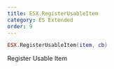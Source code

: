 ```yaml
---
title: ESX.RegisterUsableItem
category: ES Extended
order: 9
---
```


```lua
ESX.RegisterUsableItem(item, cb)
```

Register Usable Item

